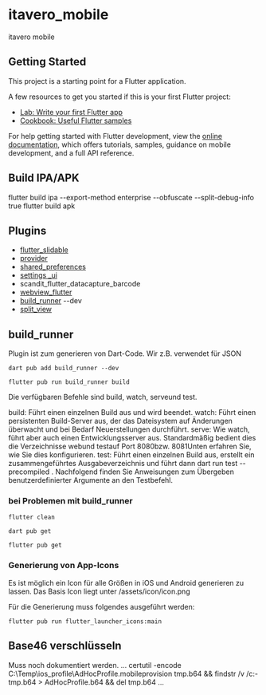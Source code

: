 # itavero_mobile

itavero mobile

## Getting Started

This project is a starting point for a Flutter application.

A few resources to get you started if this is your first Flutter project:

- [Lab: Write your first Flutter app](https://docs.flutter.dev/get-started/codelab)
- [Cookbook: Useful Flutter samples](https://docs.flutter.dev/cookbook)

For help getting started with Flutter development, view the
[online documentation](https://docs.flutter.dev/), which offers tutorials,
samples, guidance on mobile development, and a full API reference.

## Build IPA/APK
flutter build ipa --export-method enterprise --obfuscate --split-debug-info true
flutter build apk

## Plugins
- [flutter_slidable](https://pub.dev/packages/flutter_slidable)
- [provider](https://pub.dev/packages/provider)
- [shared_preferences](https://pub.dev/packages/shared_preferences)
- [settings _ui](https://pub.dev/packages/settings_ui)
- scandit_flutter_datacapture_barcode
- [webview_flutter](https://pub.dev/packages/webview_flutter)
- [build_runner](https://pub.dev/packages/build_runner) --dev
- [split_view](https://pub.dev/packages/split_view/install) 




## build_runner
Plugin ist zum generieren von Dart-Code.
Wir z.B. verwendet für JSON

```
dart pub add build_runner --dev

flutter pub run build_runner build
```
Die verfügbaren Befehle sind build, watch, serveund test.

build: Führt einen einzelnen Build aus und wird beendet.
watch: Führt einen persistenten Build-Server aus, der das Dateisystem auf Änderungen überwacht und bei Bedarf Neuerstellungen durchführt.
serve: Wie watch, führt aber auch einen Entwicklungsserver aus.
Standardmäßig bedient dies die Verzeichnisse webund testauf Port 8080bzw. 8081Unten erfahren Sie, wie Sie dies konfigurieren.
test: Führt einen einzelnen Build aus, erstellt ein zusammengeführtes Ausgabeverzeichnis und führt dann dart run test --precompiled <merged-output-dir>. Nachfolgend finden Sie Anweisungen zum Übergeben benutzerdefinierter Argumente an den Testbefehl.

### bei Problemen mit build_runner

```
flutter clean

dart pub get

flutter pub get
```

### Generierung von App-Icons
Es ist möglich ein Icon für alle Größen in iOS und Android generieren zu lassen. Das Basis Icon liegt unter
/assets/icon/icon.png

Für die Generierung muss folgendes ausgeführt werden:

```
flutter pub run flutter_launcher_icons:main
```

## Base46 verschlüsseln
Muss noch dokumentiert werden.
...
certutil -encode C:\Temp\ios_profile\AdHocProfile.mobileprovision tmp.b64 && findstr /v /c:- tmp.b64 > AdHocProfile.b64 && del tmp.b64
...